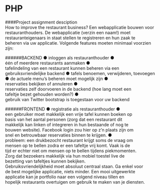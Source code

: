 PHP
===

####Project assignment desciption
How to improve the restaurant business?
Een webapplicatie bouwen voor restauranthouders. De webapplicatie (verzin een naam!) moet restauranteigenaars in staat stellen te registreren en hun zaak te
beheren via uw applicatie. Volgende features moeten minimaal voorzien
zijn:

######BACKEND
● inloggen als restauranthouder
● één of meerdere restaurants aanmaken
● tafelindeling van een restaurant kunnen beheren via een
gebruiksvriendelijke backend
● tafels benoemen, verwijderen, toevoegen
● de actuele menu’s beheren moet mogelijk zijn
● reservaties bekijken of annuleren
● reservaties zelf doorvoeren in de backend (hoe lang moet een
tafeltje bezet gehouden worden?)
● gebruik van Twitter bootstrap is toegestaan voor uw backend

######FRONTEND
● registratie als restauranthouder
● een gebruiker moet makkelijk een vrije tafel kunnen boeken op
basis van het aantal personen (zorg dat een restaurant dit
makkelijk kan linken of integreren in hun bestaande of nog te
bouwen website). Facebook login zou hier op z’n plaats zijn om
snel en betrouwbaar reservaties binnen te krijgen.
● probleem: een drukbezocht restaurant krijgt soms de vraag om
mensen op te bellen zodra er een tafeltje vrij komt. Vaak is de
tijd er echter niet om mensen op te bellen tijdens piekmomenten.
Zorg dat bezoekers makkelijk via hun mobiel toestel live de
bezetting van tafeltjes kunnen bekijken.
Gebruiksvriendelijkheid moet absoluut centraal staan. Ga enkel voor
de best mogelijke applicatie, niets minder. Een mooi uitgewerkte
applicatie kan je portfolio naar een volgend niveau tillen en
hopelijk restaurants overtuigen om gebruik te maken van je diensten.